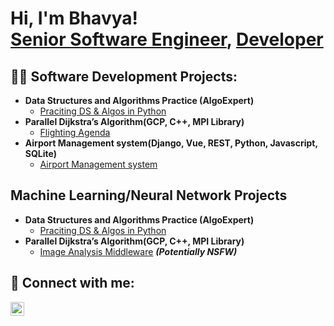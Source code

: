 <h1>Hi, I'm Bhavya! <br/><a href="https://github.com/ubl2">Senior Software Engineer</a>, <a href="https://www.linkedin.com/in/bhavya-b-47b0891b6/">Developer</a></h1>

<h2>👨‍💻 Software Development Projects:</h2>

- <b>Data Structures and Algorithms Practice (AlgoExpert)</b>
  - [Praciting DS & Algos in Python](https://github.com/ubl2/Algorithms-Practice)
- <b>Parallel Dijkstra’s Algorithm(GCP, C++, MPI Library)</b>
  - [Flighting Agenda](https://github.com/ubl2/Parallel-Dijkstra-s-Algorithm)
- <b>Airport Management system(Django, Vue, REST, Python, Javascript, SQLite)</b>
  - [Airport Management system](https://github.com/ubl2/Airport-Management-System)

<h2>Machine Learning/Neural Network Projects</h2>

- <b>Data Structures and Algorithms Practice (AlgoExpert)</b>
  - [Praciting DS & Algos in Python](https://github.com/ubl2/Algorithms-Practice)
- <b>Parallel Dijkstra’s Algorithm(GCP, C++, MPI Library)</b>
  - [Image Analysis Middleware](https://github.com/ubl2/4chan-Image-Analysis-Middleware-C964) <b><i>(Potentially NSFW)</b></i>
  
<h2> 🤳 Connect with me:</h2>
<a href="https://www.linkedin.com/in/bhavya-b-47b0891b6/">
  <img align="left" alt="Bhavya | LinkedIn" width="22px" src="https://cdn.jsdelivr.net/npm/simple-icons@v3/icons/linkedin.svg" />
</a>

